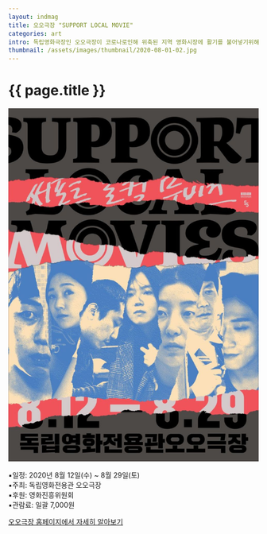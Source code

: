 ```yaml
---
layout: indmag
title: 오오극장 "SUPPORT LOCAL MOVIE"
categories: art
intro: 독립영화극장인 오오극장이 코로나로인해 위축된 지역 영화시장에 활기를 불어넣기위해 기획전을 준비했다. 
thumbnail: /assets/images/thumbnail/2020-08-01-02.jpg
---
```

# {{ page.title }}
![logo](/assets/images/post/2020-08-01-02-01.jpg)


▪일정: 2020년 8월 12일(수) ~ 8월 29일(토)  
▪주최: 독립영화전용관 오오극장  
▪후원: 영화진흥위원회  
▪관람료: 일괄 7,000원  

[오오극장 홈페이지에서 자세히 알아보기](http://55cine.com/2020/08/01/support-local-movies/)
